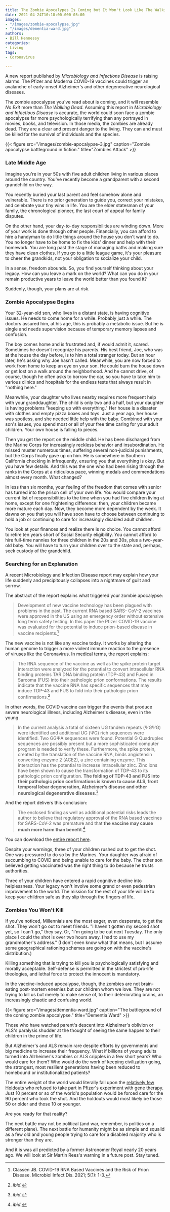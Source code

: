 ```yaml
---
title: The Zombie Apocalypes Is Coming but It Won't Look Like The Walking Dead
date: 2021-04-24T10:18:00.000-05:00
images:
- "/images/zombie-apocalypse.jpg"
- "/images/dementia-ward.jpg"
authors:
- Bill Hennessy
categories:
- Living
tags:
- Coronavirus

---
```

A new report published by _Microbiology and Infections Disease_ is raising alarms. The Pfizer and Moderna COVID-19 vaccines could trigger an avalanche of early-onset Alzheimer's and other degenerative neurological diseases.

The zombie apocalypse you've read about is coming, and it will resemble _No Exit_ more than _The Walking Dead_. Assuming this report in _Microbiology and Infectious Disease_ is accurate, the world could soon face a zombie apocalypse far more psychologically terrifying than any portrayed in movies, books, and television. In those media, the zombies are already dead. They are a clear and present danger to the living. They can and must be killed for the survival of individuals and the species.

{{< figure src="/images/zombie-apocalypse-3.jpg" caption="Zombie apocalypse battleground in fiction." title="Zombies Attack" >}}

### Late Middle Age

Imagine you're in your 50s with five adult children living in various places around the country. You've recently become a grandparent with a second grandchild on the way.

You recently buried your last parent and feel somehow alone and vulnerable. There is no prior generation to guide you, correct your mistakes, and celebrate your tiny wins in life. You are the elder statesman of your family, the chronological pioneer, the last court of appeal for family disputes.

On the other hand, your day-to-day responsibilities are winding down. More of your work is done through other people. Financially, you can afford to hire a handyman to do little things around the house you don't want to do. You no longer have to be home to fix the kids' dinner and help with their homework. You are long past the stage of managing baths and making sure they have clean clothes. If you go to a little league game, it's your pleasure to cheer the grandkids, not your obligation to socialize your child.

In a sense, freedom abounds. So, you find yourself thinking about your legacy. How can you leave a mark on the world? What can you do in your remain productive years to leave the world better than you found it?

Suddenly, though, your plans are at risk.

### Zombie Apocalypse Begins

Your 32-year-old son, who lives in a distant state, is having cognitive issues. He needs to come home for a while. Probably just a while. The doctors assured him, at his age, this is probably a metabolic issue. But he is single and needs supervision because of temporary memory lapses and confusion.

The boy comes home and is frustrated and, if would admit it, scared. Sometimes he doesn't recognize his parents. His best friend, Joe, who was at the house the day before, is to him a total stranger today. But an hour later, he's asking why Joe hasn't called. Meanwhile, you are now forced to work from home to keep an eye on your son. He could burn the house down or get lost on a walk around the neighborhood. And he cannot drive, of course, though he often asks to borrow the car, so you have to take him to various clinics and hospitals for the endless tests that always result in "nothing here."

Meanwhile, your daughter who lives nearby requires more frequent help with your granddaughter. The child is only two and a half, but your daughter is having problems "keeping up with everything." Her house is a disaster with clothes and empty pizza boxes and toys. Just a year ago, her house was spotless, and she needed little help with the baby. Combined with your son's issues, you spend most or all of your free time caring for your adult children. Your own house is falling to pieces.

Then you get the report on the middle child. He has been discharged from the Marine Corps for increasingly reckless behavior and insubordination. He missed muster numerous times, suffering several non-judicial punishments, but the Corps finally gave up on him. He is somewhere in Southern California checking in infrequently, ensuring you that everything is okay. But you have few details. And this was the one who had been rising through the ranks in the Corps at a ridiculous pace, winning medals and commendations almost every month. What changed?

In less than six months, your feeling of the freedom that comes with senior has turned into the prison cell of your own life. You would compare your current list of responsibilities to the time when you had five children living at home, except for one frightening difference: then, your children became more mature each day. Now, they become more dependent by the week. It dawns on you that you will have soon have to choose between continuing to hold a job or continuing to care for increasingly disabled adult children.

You look at your finances and realize there is no choice. You cannot afford to retire ten years short of Social Security eligibility. You cannot afford to hire full-time nannies for three children in the 20s and 30s, plus a two-year-old baby. You will have to turn your children over to the state and, perhaps, seek custody of the grandchild.

### Searching for an Explanation

A recent Microbiology and Infection Disease report may explain how your life suddenly and precipitously collapses into a nightmare of guilt and sorrow.

The abstract of the report explains what triggered your zombie apocalypse:

> Development of new vaccine technology has been plagued with problems in the past. The current RNA based SARS- CoV-2 vaccines were approved in the US using an emergency order without extensive long term safety testing. In this paper the Pfizer COVID-19 vaccine was evaluated for the potential to induce prion-based disease in vaccine recipients.[^1]

The new vaccine is not like any vaccine today. It works by altering the human genome to trigger a more violent immune reaction to the presence of viruses like the Coronavirus. In medical terms, the report explains:

> The RNA sequence of the vaccine as well as the spike protein target interaction were analyzed for the potential to convert intracellular RNA binding proteins TAR DNA binding protein (TDP-43) and Fused in Sarcoma (FUS) into their pathologic prion conformations. The results indicate that the vaccine RNA has specific sequences that may induce TDP-43 and FUS to fold into their pathologic prion confirmations.[^2]

In other words, the COVID vaccine can trigger the events that produce severe neurological illness, including Alzheimer's disease, even in the young.

> In the current analysis a total of sixteen UG tandem repeats (ΨGΨG) were identified and additional UG (ΨG) rich sequences were identified. Two GGΨA sequences were found. Potential G Quadruplex sequences are possibly present but a more sophisticated computer program is needed to verify these. Furthermore, the spike protein, created by the translation of the vaccine RNA, binds angiotensin converting enzyme 2 (ACE2), a zinc containing enzyme. This interaction has the potential to increase intracellular zinc. Zinc ions have been shown to cause the transformation of TDP-43 to its pathologic prion configuration. **The folding of TDP-43 and FUS into their pathologic prion confirmations is known to cause ALS, front temporal lobar degeneration, Alzheimer’s disease and other neurological degenerative diseases**.[^3]

And the report delivers this conclusion:

> The enclosed finding as well as additional potential risks leads the author to believe that regulatory approval of the RNA based vaccines for SARS-CoV-2 was premature and that **the vaccine may cause much more harm than benefit**.[^4]

You can download the [entire report here](/images/covid19-rna-based-vaccines-and-the-risk-of-prion-disease-1503.pdf).

Despite your warnings, three of your children rushed out to get the shot. One was pressured to do so by the Marines. Your daughter was afraid of succumbing to COVID and being unable to care for the baby. The other son believed getting vaccinated was the right thing to do because he trusts authorities.

Three of your children have entered a rapid cognitive decline into helplessness. Your legacy won't involve some grand or even pedestrian improvement to the world. The mission for the rest of your life will be to keep your children safe as they slip through the fingers of life.

### Zombies You Won't Kill

If you've noticed, Millennials are the most eager, even desperate, to get the shot. They won't go out to meet friends. "I haven't gotten my second shot yet, so I can't go," they say. Or, "I'm going to be out next Tuesday. The only place I could the shot is over two hours away. I had to use my grandmother's address." (I don't even know what that means, but I assume some geographical rationing schemes are going on with the vaccine's distribution.)

Killing something that is trying to kill you is psychologically satisfying and morally acceptable. Self-defense is permitted in the strictest of pro-life theologies, and lethal force to protect the innocent is mandatory.

In the vaccine-induced apocalypse, though, the zombies are not brain-eating post-mortem enemies but our children whom we love. They are not trying to kill us but merely to make sense of, to their deteriorating brains, an increasingly chaotic and confusing world.

{{< figure src="/images/dementia-ward.jpg" caption="The battleground of the coming zombie apocalypse." title="Dementia Ward" >}}

Those who have watched parent's descent into Alzheimer's oblivion or ALS's paralysis shudder at the thought of seeing the same happen to their children in the prime of life.

But Alzheimer's and ALS remain rare despite efforts by governments and big medicine to increase their frequency. What if billions of young adults turned into Alzheimer's zombies or ALS cripples in a few short years? Who would care for them? Who would do the work of keeping civilization going, the strongest, most resilient generations having been reduced to homebound or institutionalized patients?

The entire weight of the world would literally fall upon the [relatively few Holdouts](/this-is-what-will-happen/) who refused to take part in Pfizer's experiment with gene therapy. Just 10 percent or so of the world's population would be forced care for the 90 percent who took the shot. And the holdouts would most likely be those 50 or older and those 10 or younger.

Are you ready for that reality?

The next battle may not be political (and war, remember, is politics on a different plane). The next battle for humanity might be as simple and squalid as a few old and young people trying to care for a disabled majority who is stronger than they are.

And it is was all predicted by a former Astronomer Royal nearly 20 years ago. We will look at Sir Martin Rees's warning in a future post. Stay tuned.

[^1]: Classen JB. COVID-19 RNA Based Vaccines and the Risk of Prion Disease. Microbiol Infect Dis. 2021; 5(1): 1-3.
[^2]: _ibid._
[^3]: _ibid._
[^4]: _ibid._